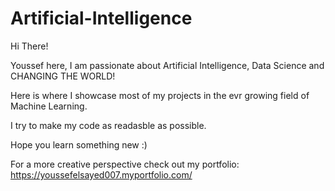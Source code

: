# Artificial-Intelligence
Hi There!

Youssef here, I am passionate about Artificial Intelligence, Data Science and CHANGING THE WORLD!

Here is where I showcase most of my projects in the evr growing field of Machine Learning.

I try to make my code as readasble as possible.

Hope you learn something new :) 

For a more creative perspective check out my portfolio: https://youssefelsayed007.myportfolio.com/ 
